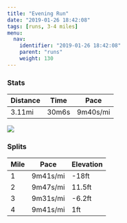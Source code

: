 ```yaml
---
title: "Evening Run"
date: "2019-01-26 18:42:08"
tags: [runs, 3-4 miles]
menu:
  nav:
    identifier: "2019-01-26 18:42:08"
    parent: "runs"
    weight: 130
---
```


### Stats

| Distance | Time | Pace |
|----------|------|------|
|3.11mi|30m6s|9m40s/mi|

<img src='https://maps.googleapis.com/maps/api/staticmap?maptype=roadmap&path=enc:}vjeIviyLVeDiA_A|B~CV`KzChJjErFxDZrI`NtIzX|Fbd@s@qAhAfc@oBvYnB}TiAwg@l@`B{Eg`@oIk[kJ_PaEe@iFqH}CmLBsE{C}FdB~B&key=AIzaSyAfqMeaZ1CCJFGP5cWud__oZnT_Pybg-1M&size=800x800&markers=color:yellow|label:S|53.47199,-2.26476&markers=color:green|label:F|53.47189,-2.26399'>

### Splits

| Mile | Pace | Elevation |
|------|------|-----------|
|1|9m41s/mi|-18ft|
|2|9m47s/mi|11.5ft|
|3|9m31s/mi|-6.2ft|
|4|9m41s/mi|1ft|
